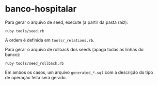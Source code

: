 # banco-hospitalar

Para gerar o arquivo de seed, execute (a partir da pasta raiz):

`ruby tools/seed.rb`

A ordem é definida em `tools/_relations.rb`.

Para gerar o arquivo de rollback dos seeds (apaga todas as linhas do banco):

`ruby tools/seed_rollback.rb`

Em ambos os casos, um arquivo `generated_*.sql` com a descrição do tipo
de operação feita será gerado.

